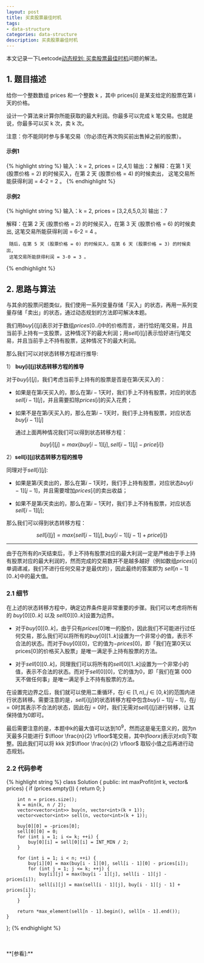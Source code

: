 ```yaml
---
layout: post
title: 买卖股票最佳时机
tags:
- data-structure
categories: data-structure
description: 买卖股票最佳时机
---
```



本文记录一下Leetcode[动态规划: 买卖股票最佳时机](https://leetcode.cn/problems/best-time-to-buy-and-sell-stock-iv/description/?envType=study-plan-v2&envId=top-interview-150)问题的解法。


<!-- more -->

## 1. 题目描述

给你一个整数数组 prices 和一个整数 k ，其中 prices[i] 是某支给定的股票在第 i 天的价格。

设计一个算法来计算你所能获取的最大利润。你最多可以完成 k 笔交易。也就是说，你最多可以买 k 次，卖 k 次。

注意：你不能同时参与多笔交易（你必须在再次购买前出售掉之前的股票）。


#### 示例1
{% highlight string %}
输入：k = 2, prices = [2,4,1]
输出：2
解释：在第 1 天 (股票价格 = 2) 的时候买入，在第 2 天 (股票价格 = 4) 的时候卖出，
      这笔交易所能获得利润 = 4-2 = 2 。
{% endhighlight %}

#### 示例2
{% highlight string %}
输入：k = 2, prices = [3,2,6,5,0,3]
输出：7

解释：在第 2 天 (股票价格 = 2) 的时候买入，在第 3 天 (股票价格 = 6) 的时候卖出, 
     这笔交易所能获得利润 = 6-2 = 4 。

     随后，在第 5 天 (股票价格 = 0) 的时候买入，在第 6 天 (股票价格 = 3) 的时候卖出,
     这笔交易所能获得利润 = 3-0 = 3 。
{% endhighlight %}

## 2. 思路与算法

与其余的股票问题类似，我们使用一系列变量存储「买入」的状态，再用一系列变量存储「卖出」的状态，通过动态规划的方法即可解决本题。

我们用$buy[i][j]$表示对于数组$prices[0..i]$中的价格而言，进行恰好$j$笔交易，并且当前手上持有一支股票，这种情况下的最大利润；用$sell[i][j]$表示恰好进行$j$笔交易，并且当前手上不持有股票，这种情况下的最大利润。


那么我们可以对状态转移方程进行推导:

1） **buy[i][j]状态转移方程的推导**

对于$buy[i][j]$，我们考虑当前手上持有的股票是否是在第$i$天买入的：

- 如果是在第$i$天买入的，那么在第$i-1$天时，我们手上不持有股票，对应的状态$sell[i-1][j]$，并且需要扣除$prices[i]$的买入花费；

- 如果不是在第$i$天买入的，那么在第$i-1$天时，我们手上持有股票，对应状态$buy[i-1][j]$

  通过上面两种情况我们可以得到状态转移方程：

$$
buy[i][j]=max\{buy[i−1][j],sell[i−1][j]−price[i]\}
$$


2）**sell[i][j]状态转移方程的推导**

同理对于$sell[i][j]$:

- 如果是第$i$天卖出的，那么在第$i-1$天时，我们手上持有股票，对应状态$buy[i−1][j−1]$，并且需要增加$prices[i]$的卖出收益；
 
- 如果不是第$i$天卖出的，那么在第$i-1$天时，我们手上不持有股票，对应状态$sell[i-1][j]$;
 
那么我们可以得到状态转移方程：

$$
sell[i][j]=max\{sell[i−1][j],buy[i−1][j−1]+price[i]\}
$$


----------

由于在所有的$n$天结束后，手上不持有股票对应的最大利润一定是严格由于手上持有股票对应的最大利润的，然而完成的交易数并不是越多越好（例如数组$prices[i]$单调递减，我们不进行任何交易才是最优的），因此最终的答案即为 $sell[n-1][0..k]$中的最大值。


### 2.1 细节

在上述的状态转移方程中，确定边界条件是非常重要的步骤。我们可以考虑将所有的 $buy[0][0..k]$ 以及 $sell[0][0..k]$设置为边界。

- 对于$buy[0][0..k]$，由于只有$prices[0]$唯一的股价，因此我们不可能进行过任何交易，那么我们可以将所有的$buy[0][1..k]$设置为一个非常小的值，表示不合法的状态。而对于$buy[0][0]$，它的值为$-prices[0]$，即「我们在第0天以prices[0]的价格买入股票」是唯一满足手上持有股票的方法。

- 对于$sell[0][0..k]$，同理我们可以将所有的$sell[0][1..k]$设置为一个非常小的值，表示不合法的状态。而对于$sell[0][0]$，它的值为0，即「我们在第 000 天不做任何事」是唯一满足手上不持有股票的方法。


在设置完边界之后，我们就可以使用二重循环，在$i\in[1,n), j\in[0,k]$的范围内进行状态转移。需要注意的是，$sell[i][j]$的状态转移方程中包含$buy[i-1][j-1]$，在$j=0$时其表示不合法的状态，因此在$j=0$时，我们无需对$sell[i][j]$进行转移，让其保持值为0即可。

最后需要注意的是，本题中k的最大值可以达到$10^9$，然而这是毫无意义的，因为n天最多只能进行 $\lfloor \frac{n}{2} \rfloor$笔交易，其中$lfloor x \rfloor$表示对$x$向下取整。因此我们可以将 kkk 对$\lfloor \frac{n}{2} \rfloor$ 取较小值之后再进行动态规划。


### 2.2 代码参考
{% highlight string %}
class Solution {
public:
    int maxProfit(int k, vector<int>& prices) {
        if (prices.empty()) {
            return 0;
        }

        int n = prices.size();
        k = min(k, n / 2);
        vector<vector<int>> buy(n, vector<int>(k + 1));
        vector<vector<int>> sell(n, vector<int>(k + 1));

        buy[0][0] = -prices[0];
        sell[0][0] = 0;
        for (int i = 1; i <= k; ++i) {
            buy[0][i] = sell[0][i] = INT_MIN / 2;
        }

        for (int i = 1; i < n; ++i) {
            buy[i][0] = max(buy[i - 1][0], sell[i - 1][0] - prices[i]);
            for (int j = 1; j <= k; ++j) {
                buy[i][j] = max(buy[i - 1][j], sell[i - 1][j] - prices[i]);
                sell[i][j] = max(sell[i - 1][j], buy[i - 1][j - 1] + prices[i]);   
            }
        }

        return *max_element(sell[n - 1].begin(), sell[n - 1].end());
    }
};
{% endhighlight %}
  






<br />
<br />
**[参看]:**




<br />
<br />
<br />


